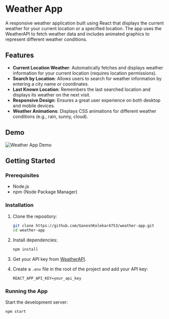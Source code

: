 # Weather App

A responsive weather application built using React that displays the current weather for your current location or a specified location. The app uses the WeatherAPI to fetch weather data and includes animated graphics to represent different weather conditions.

## Features

- **Current Location Weather**: Automatically fetches and displays weather information for your current location (requires location permissions).
- **Search by Location**: Allows users to search for weather information by entering a city name or coordinates.
- **Last Known Location**: Remembers the last searched location and displays its weather on the next visit.
- **Responsive Design**: Ensures a great user experience on both desktop and mobile devices.
- **Weather Animations**: Displays CSS animations for different weather conditions (e.g., rain, sunny, cloud).

## Demo

![Weather App Demo](https://ganeshkolekar4753.github.io/weather-app/)

## Getting Started

### Prerequisites

- Node.js
- npm (Node Package Manager)

### Installation

1. Clone the repository:

    ```bash
    git clone https://github.com/GaneshKolekar4753/weather-app.git
    cd weather-app
    ```

2. Install dependencies:

    ```bash
    npm install
    ```

3. Get your API key from [WeatherAPI](https://www.weatherapi.com/).

4. Create a `.env` file in the root of the project and add your API key:

    ```env
    REACT_APP_API_KEY=your_api_key
    ```

### Running the App

Start the development server:

```bash
npm start



